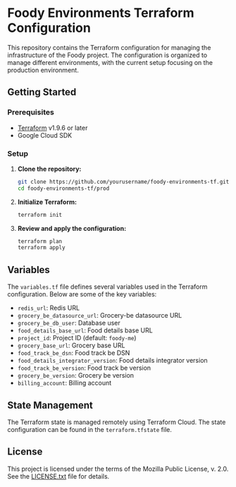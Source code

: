 # Foody Environments Terraform Configuration

This repository contains the Terraform configuration for managing the infrastructure of the Foody project. The configuration is organized to manage different environments, with the current setup focusing on the production environment.

## Getting Started

### Prerequisites

- [Terraform](https://www.terraform.io/downloads.html) v1.9.6 or later
- Google Cloud SDK

### Setup

1. **Clone the repository:**

    ```sh
    git clone https://github.com/yourusername/foody-environments-tf.git
    cd foody-environments-tf/prod
    ```

2. **Initialize Terraform:**

    ```sh
    terraform init
    ```

3. **Review and apply the configuration:**

    ```sh
    terraform plan
    terraform apply
    ```

## Variables

The `variables.tf` file defines several variables used in the Terraform configuration. Below are some of the key variables:

- `redis_url`: Redis URL
- `grocery_be_datasource_url`: Grocery-be datasource URL
- `grocery_be_db_user`: Database user
- `food_details_base_url`: Food details base URL
- `project_id`: Project ID (default: `foody-me`)
- `grocery_base_url`: Grocery base URL
- `food_track_be_dsn`: Food track be DSN
- `food_details_integrator_version`: Food details integrator version
- `food_track_be_version`: Food track be version
- `grocery_be_version`: Grocery be version
- `billing_account`: Billing account

## State Management

The Terraform state is managed remotely using Terraform Cloud. The state configuration can be found in the `terraform.tfstate` file.

## License

This project is licensed under the terms of the Mozilla Public License, v. 2.0. See the [LICENSE.txt](prod/.terraform/providers/registry.terraform.io/hashicorp/google/6.7.0/darwin_amd64/LICENSE.txt) file for details.